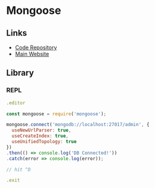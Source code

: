 # Mongoose

## Links

- [Code Repository](https://github.com/Automattic/mongoose)
- [Main Website](https://mongoosejs.com/)

## Library

### REPL

```js
.editor

const mongoose = require('mongoose');

mongoose.connect('mongodb://localhost:27017/admin', {
  useNewUrlParser: true,
  useCreateIndex: true,
  useUnifiedTopology: true
})
.then(() => console.log('DB Connected!'))
.catch(error => console.log(error));

// hit ^D

.exit
```
